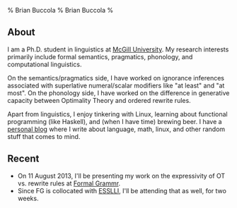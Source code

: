 % Brian Buccola
% Brian Buccola
%

About
-----

I am a Ph.D. student in linguistics at [McGill University][dept]. My research
interests primarily include formal semantics, pragmatics, phonology, and
computational linguistics.

On the semantics/pragmatics side, I have worked on ignorance inferences
associated with superlative numeral/scalar modifiers like "at least" and "at
most".  On the phonology side, I have worked on the difference in generative
capacity between Optimality Theory and ordered rewrite rules.

Apart from linguistics, I enjoy tinkering with Linux, learning about functional
programming (like Haskell), and (when I have time) brewing beer. I have a
[personal blog][blog] where I write about language, math, linux, and other
random stuff that comes to mind.

[dept]: http://www.mcgill.ca/linguistics/ "McGill linguistics department"
[blog]: http://brianbuccola.github.io/ "Personal blog"



Recent
------

- On 11 August 2013, I'll be presenting my work on the expressivity of OT vs.
  rewrite rules at [Formal Grammr][fg].
- Since FG is collocated with [ESSLLI][esslli], I'll be attending that as well,
  for two weeks.

[fg]: http://mjn.host.cs.st-andrews.ac.uk/FG2013/
[esslli]: http://esslli2013.de/
